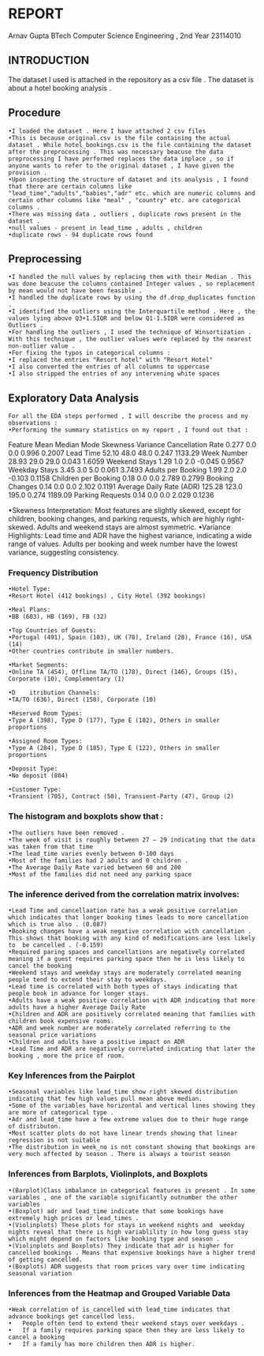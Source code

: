 # REPORT
Arnav Gupta 
BTech Computer Science Engineering , 2nd Year
23114010
## INTRODUCTION
The dataset I used is attached in the repository as a csv file . The dataset is about a hotel booking analysis .
## Procedure
    •I loaded the dataset . Here I have attached 2 csv files
    •This is because original.csv is the file containing the actual dataset . While hotel_bookings.csv is the file containing the dataset after the preprocessing . This was necessary beacuse the data preprocessing I have performed replaces the data inplace , so if anyone wants to refer to the original dataset , I have given the provision .
    •Upon inspecting the structure of dataset and its analysis , I found that there are certain columns like "lead_time","adults","babies","adr" etc. which are numeric columns and certain other columns like "meal" , "country" etc. are categorical columns .
    •There was missing data , outliers , duplicate rows present in the dataset .
    •null values - present in lead_time , adults , children
    •duplicate rows - 94 duplicate rows found 
## Preprocessing 
    •I handled the null values by replacing them with their Median . This was done beacuse the columns contained Integer values , so replacement by mean would not have been feasible .
    •I handled the duplicate rows by using the df.drop_duplicates function .
    •I identified the outliers using the Interquartile method . Here , the values lying above Q3+1.5IQR and below Q1-1.5IQR were considered as Outliers .
    •For handling the outliers , I used the technique of Winsortization . With this technique , the outlier values were replaced by the nearest non-outlier value .
    •For fixing the typos in categorical columns :
    •I replaced the entries "Resort hotel" with "Resort Hotel"
    •I also converted the entries of all columns to uppercase
    •I also stripped the entries of any intervening white spaces

## Exploratory Data Analysis
    For all the EDA steps performed , I will describe the process and my observations :
    •Performing the summary statistics on my report , I found out that :
   
Feature	                  Mean	  Median          Mode	    Skewness Variance
Cancellation Rate	      0.277	  0.0	           0.0	      0.996	     0.2007
Lead Time	              52.10	  48.0	           48.0	      0.247	   1133.29
Week Number  	          28.93	  29.0	           29.0	      0.043	   1.6059
Weekend Stays	          1.29	  1.0              2.0	     -0.045	   0.9567
Weekday Stays	          3.45	  3.0	           5.0	       0.061   	3.7493
Adults per Booking	      1.99	  2.0              2.0	     -0.103	   0.1158
Children per Booking      0.18	  0.0	           0.0	      2.789	   0.2799
Booking Changes	          0.14	  0.0	           0.0	      2.102	   0.1191
Average Daily Rate (ADR)  125.28  123.0        	195.0	      0.274	   1189.09
Parking Requests	      0.14	  0.0	           0.0	       2.029   0.1236
    
   •Skewness Interpretation:
Most features are slightly skewed, except for children, booking changes, and parking requests, which are highly right-skewed. Adults and weekend stays are almost symmetric.
    •Variance Highlights:
Lead time and ADR have the highest variance, indicating a wide range of values.
Adults per booking and week number have the lowest variance, suggesting consistency.
   
### Frequency Distribution
    •Hotel Type:
    •Resort Hotel (412 bookings) , City Hotel (392 bookings)

    •Meal Plans:
    •BB (603), HB (169), FB (32)

    •Top Countries of Guests:
    •Portugal (491), Spain (103), UK (78), Ireland (28), France (16), USA (14)
    •Other countries contribute in smaller numbers.

    •Market Segments:
    •Online TA (454), Offline TA/TO (178), Direct (146), Groups (15), Corporate (10), Complementary (1)

    •D    itribution Channels:
    •TA/TO (636), Direct (158), Corporate (10)

    •Reserved Room Types:
    •Type A (398), Type D (177), Type E (102), Others in smaller proportions

    •Assigned Room Types:
    •Type A (284), Type D (185), Type E (122), Others in smaller proportions

    •Deposit Type:
    •No deposit (804)

    •Customer Type:
    •Transient (705), Contract (50), Transient-Party (47), Group (2)
   
 ### The histogram and boxplots show that :
    •The outliers have been removed .
    •The week of visit is roughly between 27 – 29 indicating that the data was taken from that time 
    •The lead_time varies evenly between 0-100 days
    •Most of the families had 2 adults and 0 children .
    •The Average Daily Rate varied between 60 and 200 
    •Most of the families did not need any parking space 
### The inference derived from the correlation matrix involves:
    •Lead Time and cancellaation rate has a weak positive correlation which indicates that longer booking times leads to more cancellation which is true also . (0.087)
    •Booking changes have a weak negative correlation with cancellation . This shows that booking with any kind of modifications are less likely to  be cancelled . (-0.159)
    •Required paring spaces and cancellations are negatively correlated meaning if a guest requires parking space then he is less likely to cancel the booking
    •Weekend stays and weekday stays are moderately correlated meaning people tend to extend their stay to weekdays.
    •Lead time is correlated with both types of stays indicating that people book in advance for longer stays.
    •Adults have a weak positive correlation with ADR indicating that more adults have a higher Average Daily Rate
    •Children and ADR are positively correlated meaning that families with children book expensive rooms.
    •ADR and week number are moderately correlated referring to the seasonal price variations
    •Children and adults have a positive impact on ADR 
    •Lead Time and ADR are negatively correlated indicating that later the booking , more the price of room.
### Key Inferences from the Pairplot
    •Seasonal variables like lead_time show right skewed distribution indicating that few high values pull mean above median.
    •Some of the variables have horizontal and vertical lines showing they are more of categorical type .
    •Adr and lead_time have a few extreme values due to their huge range of distributon.
    •Most scatter plots do not have linear trends showing that linear regression is not suitable
    •The distribution in week_no is not constant showing that bookings are very much affected by season . There is always a tourist season
### Inferences from Barplots, Violinplots, and Boxplots
    •(Barplot)Class imbalance in categorical features is present . In some variables , one of the variable significantly outnumber the other variables
    •(Boxplot) adr and lead_time indicate that some bookings have extremely high prices or lead_times .
    •(Violinplots) These plots for stays in weekend nights and  weekday nights reveal that there is high variablility in how long guess stay which might depend on factors like booking type and season .
    •(Violinplots and Boxplots) They indicate that adr is higher for cancelled bookings . Means that expensive bookings have a higher trend of getting cancelled.
    •(Boxplots) ADR suggests that room prices vary over time indicating seasonal variation 
### Inferences from the Heatmap and Grouped Variable Data
    •Weak correlation of is_cancelled with lead_time indicates that advance bookings get cancelled less.
    •	People often tend to extend their weekend stays over weekdays .
    •	If a family requires parking space then they are less likely to cancel a booking 
    •	If a family has more children then ADR is higher.



